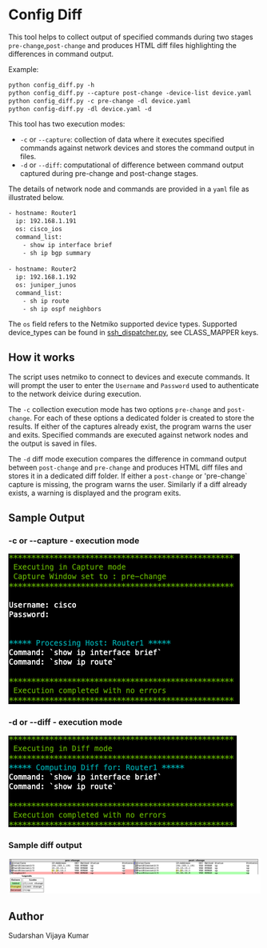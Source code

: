 # Config Diff
This tool helps to collect output of specified commands during two stages `pre-change`,`post-change` and produces HTML diff files highlighting the differences in command output.

Example:
```
python config_diff.py -h
python config_diff.py --capture post-change -device-list device.yaml
python config_diff.py -c pre-change -dl device.yaml
python config-diff.py -dl device.yaml -d
```

This tool has two execution modes:

* `-c` or `--capture`: collection of data where it executes specified commands against network devices and stores the command output in files.
* `-d` or `--diff`: computational of difference between command output captured during pre-change and post-change stages.

The details of network node and commands are provided in a `yaml` file as illustrated below.
```
- hostname: Router1
  ip: 192.168.1.191
  os: cisco_ios
  command_list:
    - show ip interface brief
    - sh ip bgp summary

- hostname: Router2
  ip: 192.168.1.192
  os: juniper_junos
  command_list:
    - sh ip route
    - sh ip ospf neighbors
```

The `os` field refers to the Netmiko supported device types.
Supported device_types can be found in [ssh_dispatcher.py](https://github.com/ktbyers/netmiko/blob/master/netmiko/ssh_dispatcher.py), see CLASS_MAPPER keys.

## How it works

The script uses netmiko to connect to devices and execute commands. It will prompt the user to enter the `Username` and `Password` used to authenticate to the network deivice during execution.

The `-c` collection execution mode has two options `pre-change` and `post-change`. For each of these options a dedicated folder is created to store the results. If either of the captures already exist, the program warns the user and exits.
Specified commands are executed against network nodes and the output is saved in files.

The `-d` diff mode execution compares the difference in command output between `post-change` and `pre-change` and produces HTML diff files and stores it in a dedicated diff folder. If either a `post-change` or 'pre-change` capture is missing, the program warns the user. Similarly if a diff already exists, a warning is displayed and the program exits.

## Sample Output
### -c or --capture - execution mode
![alt text](images/capture_mode.png)

### -d or --diff - execution mode
![alt text](images/diff_mode.png)

### Sample diff output
![alt text](images/diff.png)

## Author
Sudarshan Vijaya Kumar